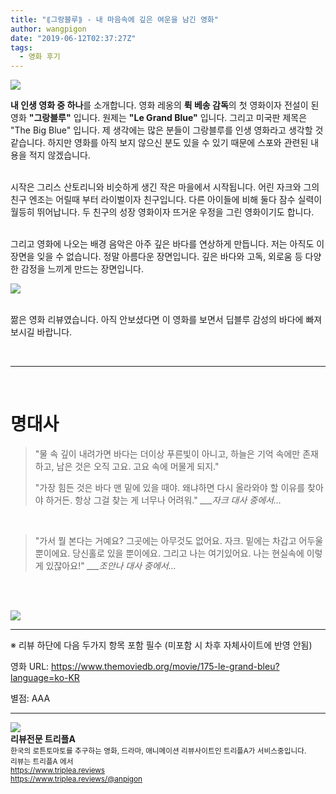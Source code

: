 ```yaml
---
title: "⟪그랑블루⟫ - 내 마음속에 깊은 여운을 남긴 영화"
author: wangpigon
date: "2019-06-12T02:37:27Z"
tags:
  - 영화 후기
---
```

![](https://files.steempeak.com/file/steempeak/wangpigon/c1gYM9er-2a53ea33deb53a136b4b61cf6c9a21427b2f70daf26d32c0d3c3dd624977c30e3e25e0b52283d29337d4230df9adf136237794b8aa145ca8a973a7c9bf1f009fea111a2fb51b37a64f53a52fdfded3aace4244265c7eb6fc5011265ae469d2ff.jpeg)

**내 인생 영화 중 하나**를 소개합니다. 영화 레옹의 **뤽 베송 감독**의 첫 영화이자 전설이 된 영화 **"그랑블루"** 입니다. 원제는 **"Le Grand Blue"** 입니다. 그리고 미국판 제목은 "The Big Blue" 입니다. 제 생각에는 많은 분들이 그랑블루를 인생 영화라고 생각할 것 같습니다. 하지만 영화를 아직 보지 않으신 분도 있을 수 있기 때문에 스포와 관련된 내용을 적지 않겠습니다. 

<br>시작은 그리스 산토리니와 비슷하게 생긴 작은 마을에서 시작됩니다. 어린 자크와 그의 친구 엔조는 어릴때 부터 라이벌이자 친구입니다. 다른 아이들에 비해 둘다 잠수 실력이 월등히 뛰어납니다. 두 친구의 성장 영화이자 뜨거운 우정을 그린 영화이기도 합니다.

<br>그리고 영화에 나오는 배경 음악은 아주 깊은 바다를 연상하게 만듭니다. 저는 아직도 이 장면을 잊을 수 없습니다. 정말 아름다운 장면입니다. 깊은 바다와 고독, 외로움 등 다양한 감정을 느끼게 만드는 장면입니다.

![](https://movie-phinf.pstatic.net/20130801_279/1375326848254gmivX_JPEG/movie_image.jpg?type=m665_443_2)

<br>짦은 영화 리뷰였습니다. 아직 안보셨다면 이 영화를 보면서 딥블루 감성의 바다에 빠져 보시길 바랍니다.

<br><hr><br>

# 명대사

> "물 속 깊이 내려가면 바다는 더이상 푸른빛이 아니고, 하늘은 기억 속에만 존재하고, 남은 것은 오직 고요. 고요 속에 머물게 되지."
>
> "가장 힘든 것은 바다 맨 밑에 있을 때야. 왜냐하면 다시 올라와야 할 이유를 찾아야 하거든. 항상 그걸 찾는 게 너무나 어려워."
*___자크 대사 중에서...*

<br>

> "가서 뭘 본다는 거예요? 그곳에는 아무것도 없어요. 자크. 밑에는 차갑고 어두울 뿐이에요. 당신홀로 있을 뿐이에요. 그리고 나는 여기있어요. 나는 현실속에 이렇게 있잖아요!"
*___조안나 대사 중에서...*

<br><br>

![](https://movie-phinf.pstatic.net/20130625_62/1372127080557dVWlh_JPEG/movie_image.jpg?type=m665_443_2)

---

※ 리뷰 하단에 다음 두가지 항목 포함 필수 (미포함 시 차후 자체사이트에 반영 안됨)

영화 URL: https://www.themoviedb.org/movie/175-le-grand-bleu?language=ko-KR

별점: AAA

<hr><div class="pull-left"><img src='https://cdn.steemitimages.com/300x0/https://cdn.steemitimages.com/DQmRUA4nEVgikokJ63CPw6ZgKLL48dvoUtYTvFvYnuMwBpt/image.png' style="margin-right: 10px"/></div><b>리뷰전문 트리플A</b><br><sub>한국의 로튼토마토를 추구하는 영화, 드라마, 애니메이션 리뷰사이트인 트리플A가 서비스중입니다.<br>리뷰는 트리플A 에서<br><a href='https://www.triplea.reviews'>https://www.triplea.reviews</a><br><a href='https://www.triplea.reviews/@anpigon'>https://www.triplea.reviews/@anpigon</a></sub><br>